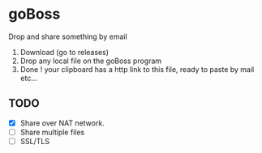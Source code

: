# goBoss
Drop and share something by email

1. Download (go to releases)
2. Drop any local file on the goBoss program
3. Done ! your clipboard has a http link to this file, ready to paste by mail etc...


## TODO 
- [x] Share over NAT network.
- [ ] Share multiple files
- [ ] SSL/TLS

